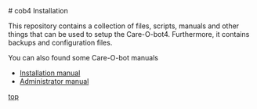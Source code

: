 <a id="top"/> 
# cob4 Installation

This repository contains a collection of files, scripts, manuals and other things that can be used to setup the Care-O-bot4.
Furthermore, it contains backups and configuration files.

You can also found some Care-O-bot manuals

- [Installation manual](README_install.md)
- [Administrator manual](README_admin.md)

<a href="#top">top</a>
